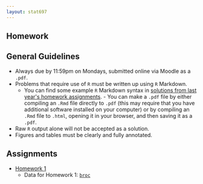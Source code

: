 ```yaml
---
layout: stat697
---
```

  
Homework
-------

## General Guidelines
* Always due by 11:59pm on Mondays, submitted online via Moodle as a `.pdf`.
* Problems that require use of `R` must be written up using `R` Markdown. 
    - You can find some example `R` Markdown syntax in [solutions from last year's homework assignments](https://github.com/maryclare/atsa/homework).     - You can make a `.pdf` file by either compiling an `.Rmd` file directly to `.pdf` (this may require that you have additional software installed on your computer) or by compiling an `.Rmd` file to `.html`, opening it in your browser, and then saving it as a `.pdf`.
* Raw `R` output alone will not be accepted as a solution.
* Figures and tables must be clearly and fully annotated.


## Assignments
* [Homework 1](https://maryclare.github.io/stat697/content/homework/hw_1.pdf)
  - Data for Homework 1: [`broc`](https://maryclare.github.io/stat697/content/data/broc.RData)



    